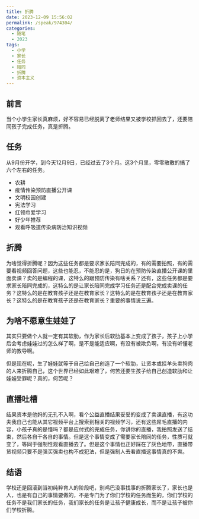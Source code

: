```yaml
---
title: 折腾
date: 2023-12-09 15:56:02
permalink: /speak/974304/
categories:
  - 随笔
  - 2023
tags:
  - 小学
  - 家长
  - 任务
  - 陪同
  - 折腾
  - 资本主义
---
```


## 前言

当个小学生家长真麻烦，好不容易已经脱离了老师结果又被学校抓回去了，还要陪同孩子完成任务，真是折腾。

<!-- more -->

<InArticleAdsense
    data-ad-client="ca-pub-1725717718088510"
    data-ad-slot="4281148213">
</InArticleAdsense>

## 任务

从9月份开学，到今天12月9日，已经过去了3个月。这3个月里，零零散散的搞了六个左右的任务。

- 农耕
- 疫情传染预防直播公开课
- 文明校园创建
- 宪法学习
- 红领巾爱学习
- 好少年推荐
- 观看呼吸道传染病防治知识视频

## 折腾

为啥觉得折腾呢？因为这些任务都是要求家长陪同完成的，有的需要拍照，有的需要看视频回答问题，这些也能忍，不能忍的是，狗日的在预防传染直播公开课的里面卖课？卖的是编程的课，这特么的跟预防传染有啥关系？还有，这些任务都是要求家长陪同完成的，这特么的是让家长陪同完成学习任务还是配合完成卖课的任务？这特么的是在教育孩子还是在教育家长？这特么的是在教育孩子还是在教育家长？这特么的是在教育孩子还是在教育家长？重要的事情说三遍。

## 为啥不愿意生娃娃了

其实只要做个人就一定有其软肋，作为家长后软肋基本上变成了孩子，孩子上小学后会考虑娃娃过的怎么样了啊，是不是能适应啊，有没有被欺负啊，有没有听懂老师的教导啊。

但是现在呢，生了娃娃就等于自己给自己创造了一个软肋，让资本或挂羊头卖狗肉的人来折腾自己，这个世界已经如此艰难了，何苦还要生孩子给自己创造软肋和让娃娃受罪呢？真的，何苦呢？

## 直播吐槽

结果资本是他妈的无孔不入啊，看个公益直播结果妥妥的变成了卖课直播，有这功夫我自己也能从其它视频平台上搜索到相关的视频学习，还有这些屌毛直播的内容，小孩子真的是懂吗？都是应付式的完成任务，你讲你的直播，我拍照发送了结束，然后各自干各自的事情。但是这个事情变成了需要家长陪同的任务，性质可就变了，等同于强制性观看直播去了。但是这个事情也正好踩在了灰色地带，直播带货视频只要不是强买强卖也构不成犯法，但是强制人去看直播这事情真的不爽。

## 结语

学校还是回滚到当初纯粹育人的阶段吧，别鸡巴没事找事的折腾家长了，家长也是人，也是有自己的事情要做的，不是专门为了你们学校的任务而生的，你们学校的任务不是我们家长的任务，我们家长的任务是让孩子健康成长，而不是让孩子被你们学校折腾。